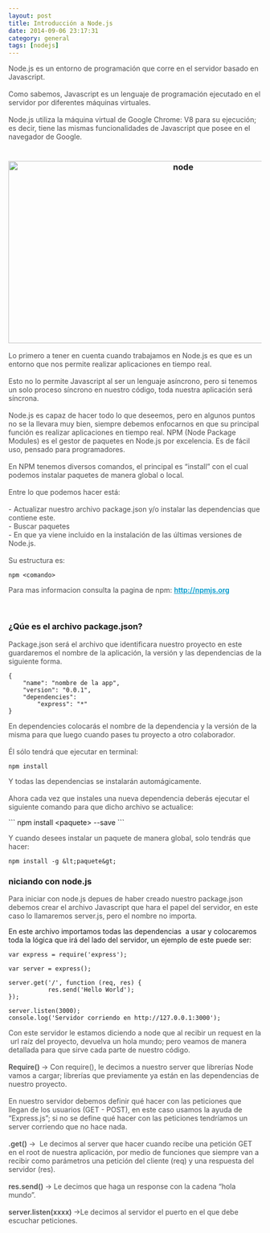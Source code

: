 ```yaml
---
layout: post
title: Introducción a Node.js
date: 2014-09-06 23:17:31
category: general
tags: [nodejs]
---
```

<p><span style="color: #4d4d4d;">Node.js es un entorno de programación que corre en el servidor basado en Javascript.</span><br style="color: #4d4d4d;" /><br style="color: #4d4d4d;" /><span style="color: #4d4d4d;">Como sabemos, Javascript es un lenguaje de programación ejecutado en el servidor por diferentes máquinas virtuales.</span><br style="color: #4d4d4d;" /><br style="color: #4d4d4d;" /><span style="color: #4d4d4d;">Node.js utiliza la máquina virtual de Google Chrome: V8 para su ejecución; es decir, tiene las mismas funcionalidades de Javascript que posee en el navegador de Google.</span><br style="color: #4d4d4d;" /><br style="color: #4d4d4d;" />

<h3 style="text-align: center;"><img class="aligncenter size-full wp-image-9243" src="/assets/node.jpg" alt="node" width="680" height="363" /></h3>
<span style="color: #4d4d4d;">Lo primero a tener en cuenta cuando trabajamos en Node.js es que es un entorno que nos permite realizar aplicaciones en tiempo real. </span><br style="color: #4d4d4d;" /><br style="color: #4d4d4d;" /><span style="color: #4d4d4d;">Esto no lo permite Javascript al ser un lenguaje asíncrono, pero si tenemos un solo proceso síncrono en nuestro código, toda nuestra aplicación será síncrona.</span><br style="color: #4d4d4d;" /><br style="color: #4d4d4d;" /><span style="color: #4d4d4d;">Node.js es capaz de hacer todo lo que deseemos, pero en algunos puntos no se la llevara muy bien, siempre debemos enfocarnos en que su principal función es realizar aplicaciones en tiempo real.</span> <span style="color: #4d4d4d;">NPM (Node Package Modules) es el gestor de paquetes en Node.js por excelencia. Es de fácil uso, pensado para programadores.</span><br style="color: #4d4d4d;" /><br style="color: #4d4d4d;" /><span style="color: #4d4d4d;">En NPM tenemos diversos comandos, el principal es “install” con el cual podemos instalar paquetes de manera global o local.</span><br style="color: #4d4d4d;" /><br style="color: #4d4d4d;" /><span style="color: #4d4d4d;">Entre lo que podemos hacer está: </span><br style="color: #4d4d4d;" /><br style="color: #4d4d4d;" /><span style="color: #4d4d4d;">- Actualizar nuestro archivo package.json y/o instalar las dependencias que contiene este.</span><br style="color: #4d4d4d;" /><span style="color: #4d4d4d;">- Buscar paquetes</span><br style="color: #4d4d4d;" /><span style="color: #4d4d4d;">- En que ya viene incluido en la instalación de las últimas versiones de Node.js.</span><br style="color: #4d4d4d;" /><br style="color: #4d4d4d;" /><span style="color: #4d4d4d;">Su estructura es:</span></p>

```
npm <comando>
```

<p><span style="color: #4d4d4d;">Para mas informacion consulta la pagina de npm: <a style="font-weight: 600; color: #0099cc;" href="http://npmjs.org/" target="_blank" rel="nofollow">http://npmjs.org</a></span></p>
<p>&nbsp;</p>
<h3>¿Qúe es el archivo package.json?</h3>
<p><span style="color: #4d4d4d;">Package.json será el archivo que identificara nuestro proyecto en este guardaremos el nombre de la aplicación, la versión y las dependencias de la siguiente forma.</span></p>

```
{
    "name": "nombre de la app",
    "version": "0.0.1",
    "dependencies":
        "express": "*"
}
```

<p><span style="color: #4d4d4d;">En dependencies colocarás el nombre de la dependencia y la versión de la misma para que luego cuando pases tu proyecto a otro colaborador.</span><br style="color: #4d4d4d;" /><br style="color: #4d4d4d;" /><span style="color: #4d4d4d;">Él sólo tendrá que ejecutar en terminal:</span></p>

```
npm install
```

<p><span style="color: #4d4d4d;">Y todas las dependencias se instalarán automágicamente.</span><br style="color: #4d4d4d;" /><br style="color: #4d4d4d;" /><span style="color: #4d4d4d;">Ahora cada vez que instales una nueva dependencia deberás ejecutar el siguiente comando para que dicho archivo se actualice:</span></p>
```
npm install  &lt;paquete&gt; --save
```

<p><span style="color: #4d4d4d;">Y cuando desees instalar un paquete de manera global, solo tendrás que hacer:</span></p>

```
npm install -g &lt;paquete&gt;
```

<h3>niciando con node.js</h3>
<p><span style="color: #4d4d4d;">Para iniciar con node.js depues de haber creado nuestro package.json debemos crear el archivo Javascript que hara el papel del servidor, en este caso lo llamaremos server.js, pero el nombre no importa.</span></p>
<p>En este archivo importamos todas las dependencias  a usar y colocaremos toda la lógica que irá del lado del servidor, un ejemplo de este puede ser:</p>

```
var express = require('express');
```

```
var server = express();
 
server.get('/', function (req, res) {
           res.send('Hello World');
});
 
server.listen(3000);
console.log('Servidor corriendo en http://127.0.0.1:3000');
```

<p><span style="color: #4d4d4d;">Con este servidor le estamos diciendo a node que al recibir un request en la  url raíz del proyecto, devuelva un hola mundo; pero veamos de manera detallada para que sirve cada parte de nuestro código.</span><br style="color: #4d4d4d;" /><br style="color: #4d4d4d;" /><span style="font-weight: 600; color: #4d4d4d;">Require() </span><span style="color: #4d4d4d;">→ Con require(), le decimos a nuestro server que librerías Node vamos a cargar; librerías que previamente ya están en las dependencias de nuestro proyecto.</span><br style="color: #4d4d4d;" /><span style="color: #4d4d4d;"> </span><br style="color: #4d4d4d;" /><span style="color: #4d4d4d;">En nuestro servidor debemos definir qué hacer con las peticiones que llegan de los usuarios (GET - POST), en este caso usamos la ayuda de “Express.js”; si no se define qué hacer con las peticiones tendríamos un server corriendo que no hace nada.</span><br style="color: #4d4d4d;" /><span style="color: #4d4d4d;"> </span><br style="color: #4d4d4d;" /><span style="font-weight: 600; color: #4d4d4d;">.get()</span><span style="color: #4d4d4d;"> →  Le decimos al server que hacer cuando recibe una petición GET en el root de nuestra aplicación, por medio de funciones que siempre van a recibir como parámetros una petición del cliente (req) y una respuesta del servidor (res).</span><br style="color: #4d4d4d;" /><br style="color: #4d4d4d;" /><span style="font-weight: 600; color: #4d4d4d;">res.send() </span><span style="color: #4d4d4d;">→ Le decimos que haga un response con la cadena “hola mundo”.</span><br style="color: #4d4d4d;" /><br style="color: #4d4d4d;" /><span style="font-weight: 600; color: #4d4d4d;">server.listen(xxxx) </span><span style="color: #4d4d4d;">→Le decimos al servidor el puerto en el que debe escuchar peticiones.</span></p>
